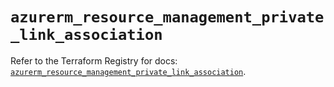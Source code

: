 # `azurerm_resource_management_private_link_association`

Refer to the Terraform Registry for docs: [`azurerm_resource_management_private_link_association`](https://registry.terraform.io/providers/hashicorp/azurerm/3.104.2/docs/resources/resource_management_private_link_association).
